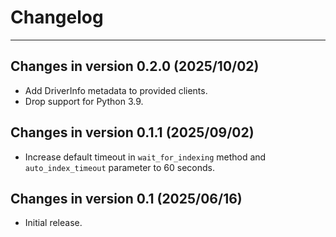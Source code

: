 # Changelog

______________________________________________________________________

## Changes in version 0.2.0 (2025/10/02)

- Add DriverInfo metadata to provided clients.
- Drop support for Python 3.9.

## Changes in version 0.1.1 (2025/09/02)

- Increase default timeout in `wait_for_indexing` method and `auto_index_timeout` parameter to 60 seconds.

## Changes in version 0.1 (2025/06/16)

- Initial release.
